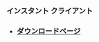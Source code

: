 ### インスタント クライアント

- ### [ダウンロードページ](https://www.oracle.com/database/technologies/instant-client/downloads.html)
